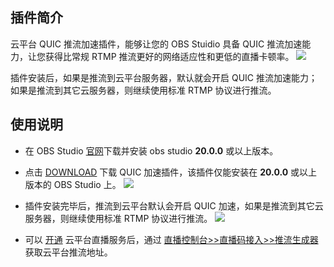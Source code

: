 
## 插件简介

云平台 QUIC 推流加速插件，能够让您的 OBS Stuidio 具备 QUIC 推流加速能力，让您获得比常规 RTMP 推流更好的网络适应性和更低的直播卡顿率。
![](http://imgcache.tcecqpoc.fsphere.cn/image/mc.qcloudimg.com/static/img/12e966a39dc5eba5701cb2e310b16ccb/image.jpg)

插件安装后，如果是推流到云平台服务器，默认就会开启 QUIC 推流加速能力；如果是推流到其它云服务器，则继续使用标准 RTMP 协议进行推流。


## 使用说明

- 在 OBS Studio [官网](http://obsproject.com/)下载并安装 obs studio **20.0.0** 或以上版本。
- 点击 [DOWNLOAD](http://liteavsdk-1252463788.cosgz.myqcloud.com/windows/OBS_Plugins/liteav-stream-plugin-setup.exe) 下载 QUIC 加速插件，该插件仅能安装在 **20.0.0** 或以上版本的 OBS Studio 上。 
 ![](http://imgcache.tcecqpoc.fsphere.cn/image/main.qcloudimg.com/raw/36db0828234c4094e20a2260d5f8c097.png)

- 插件安装完毕后，推流到云平台默认会开启 QUIC 加速，如果是推流到其它云服务器，则继续使用标准 RTMP 协议进行推流。
![](http://imgcache.tcecqpoc.fsphere.cn/image/main.qcloudimg.com/raw/221ef0155c98b1ac9f9a27a59aa75e65.png)

- 可以 [开通](http://console.tcecqpoc.fsphere.cn/live) 云平台直播服务后，通过 [直播控制台>>直播码接入>>推流生成器](http://console.tcecqpoc.fsphere.cn/live/livecodemanage) 获取云平台推流地址。
